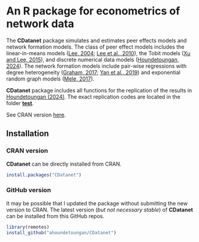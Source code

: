 # An R package for econometrics of network data
The **CDatanet** package simulates and estimates peer effects models and network formation models. The class of peer effect models includes the linear-in-means models ([Lee, 2004](https://doi.org/10.1111/j.1468-0262.2004.00558.x); [Lee et al., 2010](https://doi.org/10.1111/j.1368-423X.2010.00310.x)),  the Tobit models ([Xu and Lee, 2015](https://doi.org/10.1016/j.jeconom.2015.05.004)), and discrete numerical data models ([Houndetoungan, 2024](https://doi.org/10.2139/ssrn.3721250)).  The network formation models include pair-wise regressions with degree heterogeneity ([Graham, 2017](https://doi.org/10.3982/ECTA12679); [Yan et al., 2019](https://doi.org/10.1080/01621459.2018.1448829)) and exponential random graph models ([Mele, 2017](https://doi.org/10.3982/ECTA10400)).

**CDatanet** package includes all functions for the replication of the results in [Houndetoungan (2024)](https://doi.org/10.2139/ssrn.3721250). The exact replication codes are located in the folder [**test**](https://github.com/ahoundetoungan/CDatanet/tree/master/test).

See CRAN version [here](https://CRAN.R-project.org/package=CDatanet).

## Installation
### CRAN version
**CDatanet** can be directly installed from CRAN.
```R
install.packages("CDatanet")
```

### GitHub version
It may be possible that I updated the package without submitting the new version to CRAN. The latest version (*but not necessary stable*) of **CDatanet** can be installed from this GitHub repos.
```R
library(remotes)
install_github("ahoundetoungan/CDatanet")
```
